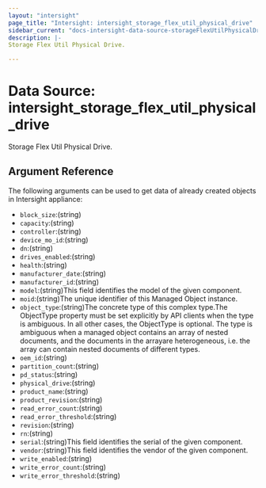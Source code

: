 ```yaml
---
layout: "intersight"
page_title: "Intersight: intersight_storage_flex_util_physical_drive"
sidebar_current: "docs-intersight-data-source-storageFlexUtilPhysicalDrive"
description: |-
Storage Flex Util Physical Drive.

---
```


# Data Source: intersight_storage_flex_util_physical_drive
Storage Flex Util Physical Drive.

## Argument Reference
The following arguments can be used to get data of already created objects in Intersight appliance:
* `block_size`:(string)
* `capacity`:(string)
* `controller`:(string)
* `device_mo_id`:(string)
* `dn`:(string)
* `drives_enabled`:(string)
* `health`:(string)
* `manufacturer_date`:(string)
* `manufacturer_id`:(string)
* `model`:(string)This field identifies the model of the given component.
* `moid`:(string)The unique identifier of this Managed Object instance.
* `object_type`:(string)The concrete type of this complex type.The ObjectType property must be set explicitly by API clients when the type is ambiguous. In all other cases, the ObjectType is optional. The type is ambiguous when a managed object contains an array of nested documents, and the documents in the arrayare heterogeneous, i.e. the array can contain nested documents of different types.
* `oem_id`:(string)
* `partition_count`:(string)
* `pd_status`:(string)
* `physical_drive`:(string)
* `product_name`:(string)
* `product_revision`:(string)
* `read_error_count`:(string)
* `read_error_threshold`:(string)
* `revision`:(string)
* `rn`:(string)
* `serial`:(string)This field identifies the serial of the given component.
* `vendor`:(string)This field identifies the vendor of the given component.
* `write_enabled`:(string)
* `write_error_count`:(string)
* `write_error_threshold`:(string)
